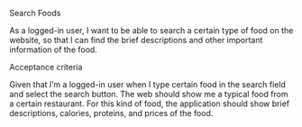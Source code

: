 Search Foods

As a logged-in user, I want to be able to search a certain type of food on the website, so that I can find the brief descriptions and other important information of the food.

Acceptance criteria

Given that I’m a logged-in user when I type certain food in the search field and select the search button. The web should show me a typical food from a certain restaurant. For this kind of food, the application should show brief descriptions, calories, proteins, and prices of the food.
